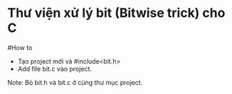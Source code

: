 # Thư viện xử lý bit (Bitwise trick) cho C



#How to
- Tạo project mới và #include<bit.h>
- Add file bit.c vào project.

Note:
Bỏ bit.h và bit.c ở cùng thư mục project.
